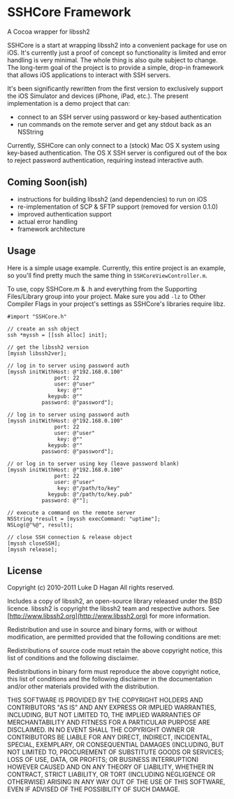 SSHCore Framework
===========
A Cocoa wrapper for libssh2

SSHCore is a start at wrapping libssh2 into a convenient package for use on iOS. It's currently
just a proof of concept so functionality is limited and error handling is very minimal. The whole thing
is also quite subject to change. The long-term goal of the project is to provide a simple, drop-in
framework that allows iOS applications to interact with SSH servers.

It's been significantly rewritten
from the first version to exclusively support the iOS Simulator and devices (iPhone, iPad, etc.). The
present implementation is a demo project that can:

* connect to an SSH server using password or key-based authentication
* run commands on the remote server and get any stdout back as an NSString

Currently, SSHCore can only connect to a (stock) Mac OS X system using key-based authentication. The OS X SSH
server is configured out of the box to reject password authentication, requiring instead interactive auth.

Coming Soon(ish)
------

* instructions for building libssh2 (and dependencies) to run on iOS
* re-implementation of SCP & SFTP support (removed for version 0.1.0)
* improved authentication support
* actual error handling
* framework architecture

Usage
-------

Here is a simple usage example. Currently, this entire project is an example, so you'll find pretty much the same
thing in `SSHCoreViewController.m`.

To use, copy SSHCore.m & .h and everything from the Supporting Files/Library group into your project. 
Make sure you add `-lz` to Other Compiler Flags in your project's settings as SSHCore's libraries require libz.

    #import "SSHCore.h"
    
    // create an ssh object
    ssh *myssh = [[ssh alloc] init];
    
    // get the libssh2 version
    [myssh libssh2ver];

	// log in to server using password auth
	[myssh initWithHost: @"192.168.0.100"
				   port: 22
				   user: @"user"
					key: @""
				 keypub: @""
			   password: @"password"];
	
   	// log in to server using password auth
   	[myssh initWithHost: @"192.168.0.100"
   				   port: 22
   				   user: @"user"
   					key: @""
   				 keypub: @""
   			   password: @"password"];
   			   
  	// or log in to server using key (leave password blank)
  	[myssh initWithHost: @"192.168.0.100"
  				   port: 22
  				   user: @"user"
  					key: @"/path/to/key"
  				 keypub: @"/path/to/key.pub"
  			   password: @""];

    // execute a command on the remote server
    NSString *result = [myssh execCommand: "uptime"];
    NSLog(@"%@", result);
    
    // close SSH connection & release object
    [myssh closeSSH];
    [myssh release];


License
-------

Copyright (c) 2010-2011 Luke D Hagan
All rights reserved.

Includes a copy of libssh2, an open-source library released
under the BSD licence. libssh2 is copyright the libssh2 team
and respective authors. See [http://www.libssh2.org](http://www.libssh2.org)
for more information.

Redistribution and use in source and binary forms,
with or without modification, are permitted provided
that the following conditions are met:

   Redistributions of source code must retain the above
   copyright notice, this list of conditions and the
   following disclaimer.

   Redistributions in binary form must reproduce the above
   copyright notice, this list of conditions and the following
   disclaimer in the documentation and/or other materials
   provided with the distribution.

THIS SOFTWARE IS PROVIDED BY THE COPYRIGHT HOLDERS AND
CONTRIBUTORS "AS IS" AND ANY EXPRESS OR IMPLIED WARRANTIES,
INCLUDING, BUT NOT LIMITED TO, THE IMPLIED WARRANTIES
OF MERCHANTABILITY AND FITNESS FOR A PARTICULAR PURPOSE
ARE DISCLAIMED. IN NO EVENT SHALL THE COPYRIGHT OWNER OR
CONTRIBUTORS BE LIABLE FOR ANY DIRECT, INDIRECT, INCIDENTAL,
SPECIAL, EXEMPLARY, OR CONSEQUENTIAL DAMAGES (INCLUDING,
BUT NOT LIMITED TO, PROCUREMENT OF SUBSTITUTE GOODS OR
SERVICES; LOSS OF USE, DATA, OR PROFITS; OR BUSINESS
INTERRUPTION) HOWEVER CAUSED AND ON ANY THEORY OF LIABILITY,
WHETHER IN CONTRACT, STRICT LIABILITY, OR TORT (INCLUDING
NEGLIGENCE OR OTHERWISE) ARISING IN ANY WAY OUT OF THE
USE OF THIS SOFTWARE, EVEN IF ADVISED OF THE POSSIBILITY
OF SUCH DAMAGE.

